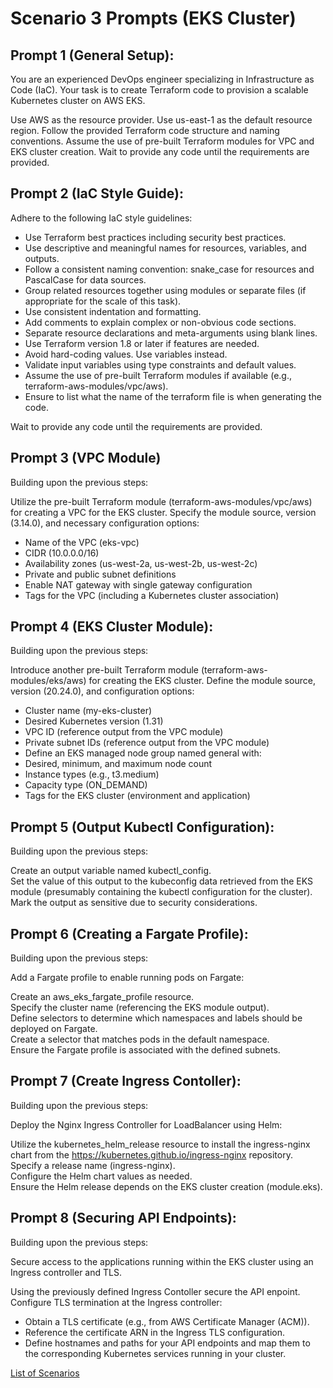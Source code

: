 # Scenario 3 Prompts (EKS Cluster)

## Prompt 1 (General Setup):

You are an experienced DevOps engineer specializing in Infrastructure as Code (IaC). 
Your task is to create Terraform code to provision a scalable Kubernetes cluster on AWS EKS.

Use AWS as the resource provider.
Use us-east-1 as the default resource region.
Follow the provided Terraform code structure and naming conventions.
Assume the use of pre-built Terraform modules for VPC and EKS cluster creation.
Wait to provide any code until the requirements are provided.

## Prompt 2 (IaC Style Guide):

Adhere to the following IaC style guidelines:

* Use Terraform best practices including security best practices.
* Use descriptive and meaningful names for resources, variables, and outputs.
* Follow a consistent naming convention: snake_case for resources and PascalCase for data sources.
* Group related resources together using modules or separate files (if appropriate for the scale of this task).
* Use consistent indentation and formatting.
* Add comments to explain complex or non-obvious code sections.
* Separate resource declarations and meta-arguments using blank lines.
* Use Terraform version 1.8 or later if features are needed.
* Avoid hard-coding values. Use variables instead.
* Validate input variables using type constraints and default values.
* Assume the use of pre-built Terraform modules if available (e.g., terraform-aws-modules/vpc/aws).
* Ensure to list what the name of the terraform file is when generating the code.

Wait to provide any code until the requirements are provided.

## Prompt 3 (VPC Module)

Building upon the previous steps:

Utilize the pre-built Terraform module (terraform-aws-modules/vpc/aws) for creating a VPC for the EKS cluster.
Specify the module source, version (3.14.0), and necessary configuration options:
* Name of the VPC (eks-vpc)
* CIDR (10.0.0.0/16)
* Availability zones (us-west-2a, us-west-2b, us-west-2c)
* Private and public subnet definitions
* Enable NAT gateway with single gateway configuration
* Tags for the VPC (including a Kubernetes cluster association)

## Prompt 4 (EKS Cluster Module):

Building upon the previous steps:

Introduce another pre-built Terraform module (terraform-aws-modules/eks/aws) for creating the EKS cluster.
Define the module source, version (20.24.0), and configuration options:
* Cluster name (my-eks-cluster)
* Desired Kubernetes version (1.31)
* VPC ID (reference output from the VPC module)
* Private subnet IDs (reference output from the VPC module)
* Define an EKS managed node group named general with:
* Desired, minimum, and maximum node count
* Instance types (e.g., t3.medium)
* Capacity type (ON_DEMAND)
* Tags for the EKS cluster (environment and application)

## Prompt 5 (Output Kubectl Configuration):

Building upon the previous steps:

Create an output variable named kubectl_config.  
Set the value of this output to the kubeconfig data retrieved from the EKS module (presumably containing the kubectl configuration for the cluster).  
Mark the output as sensitive due to security considerations.  

## Prompt 6 (Creating a Fargate Profile):

Building upon the previous steps:

Add a Fargate profile to enable running pods on Fargate:

Create an aws_eks_fargate_profile resource.  
Specify the cluster name (referencing the EKS module output).  
Define selectors to determine which namespaces and labels should be deployed on Fargate.  
Create a selector that matches pods in the default namespace.  
Ensure the Fargate profile is associated with the defined subnets.  

## Prompt 7 (Create Ingress Contoller):

Building upon the previous steps:

Deploy the Nginx Ingress Controller for LoadBalancer using Helm:

Utilize the kubernetes_helm_release resource to install the ingress-nginx chart from the https://kubernetes.github.io/ingress-nginx repository.  
Specify a release name (ingress-nginx).  
Configure the Helm chart values as needed.   
Ensure the Helm release depends on the EKS cluster creation (module.eks).  

## Prompt 8 (Securing API Endpoints): 

Building upon the previous steps:

Secure access to the applications running within the EKS cluster using an Ingress controller and TLS.

Using the previously defined Ingress Contoller secure the API enpoint. 
Configure TLS termination at the Ingress controller:
* Obtain a TLS certificate (e.g., from AWS Certificate Manager (ACM)).
* Reference the certificate ARN in the Ingress TLS configuration.
* Define hostnames and paths for your API endpoints and map them to the corresponding Kubernetes services running in your cluster.


[List of Scenarios](../scenarios.md)
